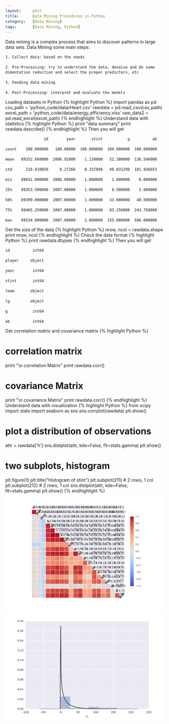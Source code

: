 ```yaml
---
layout:     post
title:      Data Mining Procedures in Python
category:   [Data Mining] 
tags:		[Data Mining, Python]
---
```


Data mining is a complex process that aims to discover patterns in large data sets. Data Mining some main steps:

	1. Collect data: based on the needs

	2. Pre-Processing: try to understand the data, denoise and do some dimentation reduction and select the proper predictors, etc

	3. Feeding data mining

	4. Post-Processing: interpret and evaluate the models

Loading datasets in Python
{% highlight Python %}
import pandas as pd
csv_path = 'python_code/data/Heart.csv'
rawdata = pd.read_csv(csv_path)
excel_path = 'python_code/data/energy_efficiency.xlsx'
raw_data2 = pd.read_excel(excel_path)
{% endhighlight %}
Understand data with statistics
{% highlight Python %}
print "data summary"
print rawdata.describe()
{% endhighlight %}
Then you will get

	                 id        year       stint           g          ab 
	
	count    100.000000   100.00000  100.000000  100.000000  100.000000   
	
	mean   89352.660000  2006.92000    1.130000   52.380000  136.540000   
	
	std      218.910859     0.27266    0.337998   48.031299  181.936853   
	
	min    88641.000000  2006.00000    1.000000    1.000000    0.000000   
	
	25%    89353.500000  2007.00000    1.000000    9.500000    2.000000   
	
	50%    89399.000000  2007.00000    1.000000   33.000000   40.500000   
	
	75%    89465.250000  2007.00000    1.000000   83.250000  243.750000   
	
	max    89534.000000  2007.00000    2.000000  155.000000  586.000000   

Get the size of the data
{% highlight Python %}
nrow, ncol = rawdata.shape
print nrow, ncol
{% endhighlight %}
Check the data format 
{% highlight Python %}
print rawdata.dtypes
{% endhighlight %}
Then you will get

	id          int64
	
	player     object
	
	year        int64
	
	stint       int64
	
	team       object
	
	lg         object
	
	g           int64
	
	ab          int64

Get correlation matrix and covariance matrix
{% highlight Python %}
# correlation matrix
print "\n correlation Matrix"
print rawdata.corr()
# covariance Matrix
print "\n covariance Matrix"
print rawdata.corr()
{% endhighlight %}
Understand data with visualization
{% highlight Python %}
from scipy import stats
import seaborn as sns
sns.corrplot(rawdata)
plt.show()

# plot a distribution of observations
attr = rawdata['h']
sns.distplot(attr, kde=False, fit=stats.gamma)
plt.show()

# two subplots, histogram
plt.figure(1)
plt.title("Histogram of stint")
plt.subplot(211) # 2 rows, 1 col
plt.subplot(212) # 2 rows, 1 col
sns.distplot(attr, kde=False, fit=stats.gamma)
plt.show()
{% endhighlight %}
![](images/ML/corr.png)
![](images/ML/preprocess.png)
